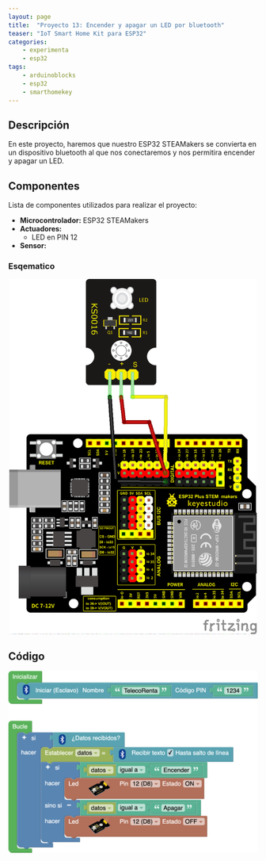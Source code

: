 ```yaml
---
layout: page
title:  "Proyecto 13: Encender y apagar un LED por bluetooth"
teaser: "IoT Smart Home Kit para ESP32"
categories:
    - experimenta
    - esp32
tags:
    - arduinoblocks
    - esp32
    - smarthomekey
---
```


## Descripción
En este proyecto, haremos que nuestro ESP32 STEAMakers se convierta en un dispositivo bluetooth al que nos conectaremos y nos permitira encender y apagar un LED.
## Componentes
Lista de componentes utilizados para realizar el proyecto:
- **Microcontrolador:** ESP32 STEAMakers
- **Actuadores:**
    - LED en PIN 12
- **Sensor:**

### Esqematico 
<p align="center">
    <img src="/images/experimenta/esp32/Proyectos/P01_Esquematico.png" alt="Proyecto 13" width="500"/>
</p>

## Código 
<p align="center">
    <img src="/images/experimenta/esp32/Proyectos/Proyecto13A.png" alt="Proyecto 13" width="700"/>
</p>
